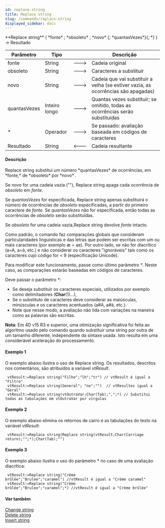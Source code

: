 ```yaml
---
id: replace-string
title: Replace string
slug: /commands/replace-string
displayed_sidebar: docs
---
```


<!--REF #_command_.Replace string.Syntax-->**Replace string** ( *fonte* ; *obsoleto* ; *novo* {; *quantasVezes*}{; *} ) -> Resultado<!-- END REF-->
<!--REF #_command_.Replace string.Params-->
| Parâmetro | Tipo |  | Descrição |
| --- | --- | --- | --- |
| fonte | String | &#x1F852; | Cadeia original |
| obsoleto | String | &#x1F852; | Caracteres a substituir |
| novo | String | &#x1F852; | Cadeia que vai substituir a velha (se estiver vazia, as ocorrências são apagadas) |
| quantasVezes | Inteiro longo | &#x1F852; | Quantas vezes substituir; se omitido, todas as ocorrências serão substituídas |
| * | Operador | &#x1F852; | Se passado: avaliação baseada em códigos de caracteres |
| Resultado | String | &#x1F850; | Cadeia resultante |

<!-- END REF-->

#### Descrição 

<!--REF #_command_.Replace string.Summary-->Replace string substitui um número *quantasVezes* de ocorrências, em *fonte,* de *obsoleto* por *novo* .<!-- END REF-->  
  
Se *novo* for uma cadeia vazia (""), Replace string apaga cada ocorrência de *obsoleto* em *fonte*.

Se *quantasVezes* for especificada, Replace string apenas substituirá o número de ocorrências de *obsoleto* especificadas, a partir do primeiro caractere de *fonte*. Se *quantasVezes* não for especificada, então todas as ocorrências de *obsoleto* serão substituídas.  
  
Se *obsoleto* for uma cadeia vazia,Replace string devolve *fonte* intacto.

Como padrão, o comando faz comparações globais que consideram particularidades linguísticas e das letras que podem ser escritas com um ou mais caracteres (por exemplo æ = ae). Por outro lado, se não for diacrítico (a=A, a=à, etc.) e não considerar os caracteres "ignoráveis" tais como os caracteres cujo código for < 9 (especificação Unicode).

Para modificar este funcionamento, passe como último parâmetro *\**. Neste caso, as comparações estarão baseadas em códigos de caracteres. 

Deve passar o parâmetro *\**:

* Se deseja substituir os caracteres especiais, utilizados por exemplo como delimitadores (**Char**(1)...),
* Se o substituto de caracteres deve considerar as maiúsculas, minúsculas e os caracteres acentuados (a#A, a#à, etc.).
* Note que nesse modo, a avaliação não lida com variações na maneira como as palavras são escritas.

**Nota**: Em 4D v15 R3 e superior, uma otimização significativa foi feita ao algoritmo usado pelo comando quando substituir uma string por outra de um tamanho diferente, independente da sintaxe usada. Isto resulta em uma considerável aceleração do processamento. 

#### Exemplo 1 

O exemplo abaixo ilustra o uso de Replace string. Os resultados, descritos nos comentários, são atribuídos a variável *vtResult*. 

```4d
 vtResult:=Replace string("Filho";"lh";"tr") // vtResult é igual a "Filtro"
 vtResult:=Replace string(General"; "ne";"")  // vtResultes igual a "Geral"
 vtResult:=Replace string(vtOutraVar;Char(Tab);",";*) // Substitui todas as tabulações em vtOutraVar por vírgulas
```

#### Exemplo 2 

O exemplo abaixo elimina os retornos de carro e as tabulações do texto na variável *vtResult*: 

```4d
 vtResult:=Replace string(Replace string(vtResult;Char(Carriage return);"";*);Char(Tab);"")
```

#### Exemplo 3 

O exemplo abaixo ilustra o uso do parâmetro \* no caso de uma avaliação diacrítica: 

```4d
 vtResult:=Replace string("Crème brûlée";"Brulee";"caramel") //vtResult é igual a "Crème caramel"
 vtResult:=Replace string("Crème brûlée";"Brulee";"caramel";*) //vtResult é igual a "Crème brûlée"
```

#### Ver também 

[Change string](change-string.md)  
[Delete string](delete-string.md)  
[Insert string](insert-string.md)  